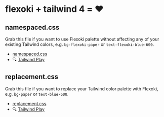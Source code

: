 # flexoki + tailwind 4 = ❤️

## namespaced.css

Grab this file if you want to use Flexoki palette without affecting any of your existing Tailwind colors, e.g. `bg-flexoki-paper` or `text-flexoki-blue-600`.

- [namespaced.css](namespaced.css)
- 🔍 [Tailwind Play](https://play.tailwindcss.com/NB8XDrpw9C)

## replacement.css

Grab this file if you want to replace your Tailwind color palette with Flexoki, e.g. `bg-paper` or `text-blue-600`.

- [replacement.css](replacement.css)
- 🔍 [Tailwind Play](https://play.tailwindcss.com/newNvyEeXE)
